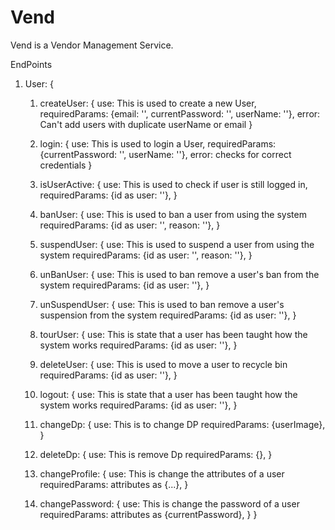 # Vend
Vend is a Vendor Management Service.

EndPoints
1.  User: {
    1.  createUser: {
        use: This is used to create a new User,
        requiredParams: {email: '', currentPassword: '', userName: ''},
        error: Can't add users with duplicate userName or email
    }

    2.  login: {
        use: This is used to login a User,
        requiredParams: {currentPassword: '', userName: ''},
        error: checks for correct credentials
    }

    3.  isUserActive: {
        use: This is used to check if user is still logged in,
        requiredParams: {id as user: ''},
    }

    4.  banUser: {
        use: This is used to ban a user from using the system
        requiredParams: {id as user: '', reason: ''},
    }

    5.  suspendUser: {
        use: This is used to suspend a user from using the system
        requiredParams: {id as user: '', reason: ''},
    }

    6.  unBanUser: {
        use: This is used to ban remove a user's ban from the system
        requiredParams: {id as user: ''},
    }

    7.  unSuspendUser: {
        use: This is used to ban remove a user's suspension from the system
        requiredParams: {id as user: ''},
    }

    8.  tourUser: {
        use: This is state that a user has been taught how the system works
        requiredParams: {id as user: ''},
    }

    9.  deleteUser: {
        use: This is used to move a user to recycle bin
        requiredParams: {id as user: ''},
    }

    10. logout: {
        use: This is state that a user has been taught how the system works
        requiredParams: {id as user: ''},
    }

    11. changeDp: {
        use: This is to change DP
        requiredParams: {userImage},
    }

    12. deleteDp: {
        use: This is remove Dp
        requiredParams: {},
    }

    13. changeProfile: {
        use: This is change the attributes of a user
        requiredParams: attributes as {...},
    }

    14. changePassword: {
        use: This is change the password of a user
        requiredParams: attributes as {currentPassword},
    }
}






